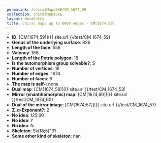 ```yaml
--- 
 permalink: /chiralMaps6kE/CM_1674_59 
 collection: chiralMaps6kE
 layout: dataEntry
 title: Chiral maps up to 6000 edges - CM[1674;59]
---
```


- **ID**: [CM[1674;59]]({{ site.url }}/test/CM_1674_59)
- **Genus of the underlying surface**: 826
- **Length of the face**: 558
- **Valency**: 186
- **Length of the Petrie polygon**: 18
- **Is the automorphism group solvable?**: S
- **Number of vertices**: 18
- **Number of edges**: 1674
- **Number of faces**: 6
- **The map is self-**: none
- **Dual map**: [CM[1674;58]]({{ site.url }}/test/CM_1674_58)
- **Mirror (enantihomorphic) map**: [CM[1674;60]]({{ site.url }}/test/CM_1674_60)
- **Dual of the mirror image**: [CM[1674;57]]({{ site.url }}/test/CM_1674_57)
- **Z_q-Exponent?**: 2
- **No idea**:  125:60
- **No idea**: Y
- **No idea**: N
- **Skeleton**: Sk(18;5)^31
- **Some other kind of skeleton**: nan
